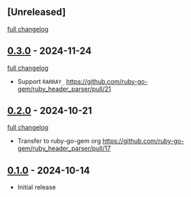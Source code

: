 ## [Unreleased]
[full changelog](http://github.com/ruby-go-gem/ruby_header_parser/compare/v0.3.0...main)

## [0.3.0](https://github.com/ruby-go-gem/ruby_header_parser/releases/tag/v0.3.0) - 2024-11-24
[full changelog](http://github.com/ruby-go-gem/ruby_header_parser/compare/v0.2.0...v0.3.0)

* Support `RARRAY_` https://github.com/ruby-go-gem/ruby_header_parser/pull/21

## [0.2.0](https://github.com/ruby-go-gem/ruby_header_parser/releases/tag/v0.2.0) - 2024-10-21
[full changelog](http://github.com/ruby-go-gem/ruby_header_parser/compare/v0.1.0...v0.2.0)

* Transfer to ruby-go-gem org https://github.com/ruby-go-gem/ruby_header_parser/pull/17

## [0.1.0](https://github.com/ruby-go-gem/ruby_header_parser/releases/tag/v0.1.0) - 2024-10-14

- Initial release
